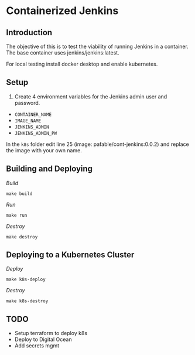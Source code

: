 # Containerized Jenkins

## Introduction
The objective of this is to test the viability of running Jenkins in a container.
The base container uses jenkins/jenkins:latest.

For local testing install docker desktop and enable kubernetes.

## Setup
1. Create 4 environment variables for the Jenkins admin user and password.
- `CONTAINER_NAME`
- `IMAGE_NAME`
- `JENKINS_ADMIN`
- `JENKINS_ADMIN_PW`

In the `k8s` folder edit line 25 (image: pafable/cont-jenkins:0.0.2) and replace the image with your own name.

## Building and Deploying
*Build*
```
make build 
```

*Run*
```
make run
```

*Destroy*
```
make destroy
```

## Deploying to a Kubernetes Cluster
*Deploy*
```
make k8s-deploy
```

*Destroy*
```
make k8s-destroy
```

## TODO
- Setup terraform to deploy k8s
- Deploy to Digital Ocean
- Add secrets mgmt

